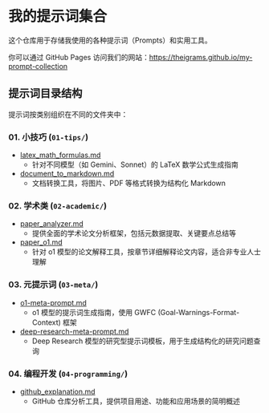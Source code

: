 # 我的提示词集合

这个仓库用于存储我使用的各种提示词（Prompts）和实用工具。

你可以通过 GitHub Pages 访问我们的网站：<https://theigrams.github.io/my-prompt-collection>

## 提示词目录结构

提示词按类别组织在不同的文件夹中：

### 01. 小技巧 (`01-tips/`)

- [latex_math_formulas.md](01-tips/latex_math_formulas.md)
  - 针对不同模型（如 Gemini、Sonnet）的 LaTeX 数学公式生成指南
- [document_to_markdown.md](01-tips/document_to_markdown.md)
  - 文档转换工具，将图片、PDF 等格式转换为结构化 Markdown

### 02. 学术类 (`02-academic/`)

- [paper_analyzer.md](02-academic/paper_analyzer.md)
  - 提供全面的学术论文分析框架，包括元数据提取、关键要点总结等
- [paper_o1.md](02-academic/paper_o1.md)
  - 针对 o1 模型的论文解释工具，按章节详细解释论文内容，适合非专业人士理解

### 03. 元提示词 (`03-meta/`)

- [o1-meta-prompt.md](03-meta/o1-meta-prompt.md)
  - o1 模型的提示词生成指南，使用 GWFC (Goal-Warnings-Format-Context) 框架
- [deep-research-meta-prompt.md](03-meta/deep-research-meta-prompt.md)
  - Deep Research 模型的研究型提示词模板，用于生成结构化的研究问题查询

### 04. 编程开发 (`04-programming/`)

- [github_explanation.md](04-programming/github_explanation.md)
  - GitHub 仓库分析工具，提供项目用途、功能和应用场景的简明概述
